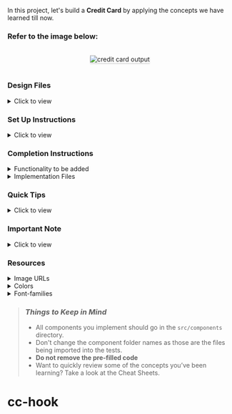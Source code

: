 In this project, let's build a **Credit Card** by applying the concepts we have learned till now.

### Refer to the image below:

<br/>
<div style="text-align: center;">
    <img src="https://assets.ccbp.in/frontend/content/react-js-hooks/credit-card-output-v0.gif" alt="credit card output" style="max-width:70%;box-shadow:0 2.8px 2.2px rgba(0, 0, 0, 0.12)">
</div>
<br/>

### Design Files

<details>
<summary>Click to view</summary>

- [Extra Small (Size < 576px) and Small (Size >= 576px)](https://assets.ccbp.in/frontend/content/react-js-hooks/credit-card-sm-outputs-v0.png)
- [Medium (Size >= 768px), Large (Size >= 992px) and Extra Large (Size >= 1200px) - Empty Credit Card](https://assets.ccbp.in/frontend/content/react-js-hooks/empty-credit-card-lg-output.png)
- [Medium (Size >= 768px), Large (Size >= 992px) and Extra Large (Size >= 1200px) - Credit Card](https://assets.ccbp.in/frontend/content/react-js-hooks/credit-card-lg-output-v0.png)

</details>

### Set Up Instructions

<details>
<summary>Click to view</summary>

- Download dependencies by running `npm install`
- Start up the app using `npm start`
</details>

### Completion Instructions

<details>
<summary>Functionality to be added</summary>
<br/>

The app must have the following functionalities

- When a credit card number is provided in the card number input, then the provided value should be displayed on the credit card
- When a credit cardholder name is provided in the cardholder name input, then the provided value should be displayed on the credit card

</details>

<details>
<summary>Implementation Files</summary>
<br/>

Use these files to complete the implementation:

- `src/components/CreditCard/index.js`
- `src/components/CreditCard/styledComponents.js`
</details>

### Quick Tips

<details close>
<summary>Click to view</summary>
<br>

- To convert a string value to uppercase we can use `toUpperCase()`
</details>

### Important Note

<details>
<summary>Click to view</summary>

<br/>

**The following instructions are required for the tests to pass**

- **Styled Components** should be used for styling purposes
- HTML input element for card number should have the placeholder as **Card Number**
- HTML input element for cardholder name should have the placeholder as **Cardholder Name**
- HTML container element with `data-testid` as **creditCard** should have the background image URL as the given credit card image URL

</details>

### Resources

<details>
<summary>Image URLs</summary>

- [https://assets.ccbp.in/frontend/hooks/credit-card-bg.png](https://assets.ccbp.in/frontend/hooks/credit-card-bg.png)

</details>

<details>
<summary>Colors</summary>

<br/>

<div style="background-color: #3b4b69; width: 150px; padding: 10px; color: white">Hex: #3b4b69</div>
<div style="background-color: #ffffff; width: 150px; padding: 10px; color: black">Hex: #ffffff</div>
<div style="background-color: #ffd773; width: 150px; padding: 10px; color: black">Hex: #ffd773</div>
<div style="background-color: #344e7a; width: 150px; padding: 10px; color: white">Hex: #344e7a</div>
<div style="background-color: #d3d9e0; width: 150px; padding: 10px; color: black">Hex: #d3d9e0</div>
<div style="background-color: #475569; width: 150px; padding: 10px; color: white">Hex: #475569</div>
<div style="background-color: #c3cad9; width: 150px; padding: 10px; color: black">Hex: #c3cad9</div>
<br/>
</details>

<details>
<summary>Font-families</summary>

- Roboto

</details>

> ### _Things to Keep in Mind_
>
> - All components you implement should go in the `src/components` directory.
> - Don't change the component folder names as those are the files being imported into the tests.
> - **Do not remove the pre-filled code**
> - Want to quickly review some of the concepts you’ve been learning? Take a look at the Cheat Sheets.
# cc-hook
